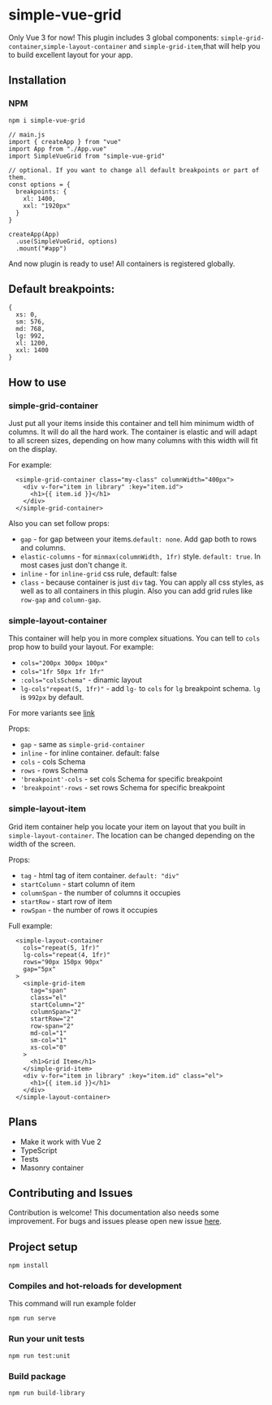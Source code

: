 # simple-vue-grid

Only Vue 3 for now!
This plugin includes 3 global components: `simple-grid-container`,`simple-layout-container` and `simple-grid-item`,that will help you to build excellent layout for your app.

## Installation

### NPM

```
npm i simple-vue-grid
```

```
// main.js
import { createApp } from "vue"
import App from "./App.vue"
import SimpleVueGrid from "simple-vue-grid"

// optional. If you want to change all default breakpoints or part of them.
const options = {
  breakpoints: {
    xl: 1400,
    xxl: "1920px"
  }
}

createApp(App)
  .use(SimpleVueGrid, options)
  .mount("#app")
```

And now plugin is ready to use! All containers is registered globally.

## Default breakpoints:

```
{
  xs: 0,
  sm: 576,
  md: 768,
  lg: 992,
  xl: 1200,
  xxl: 1400
}
```

## How to use

### simple-grid-container

Just put all your items inside this container and tell him minimum width of columns. It will do all the hard work. The container is elastic and will adapt to all screen sizes, depending on how many columns with this width will fit on the display.

For example:

```
  <simple-grid-container class="my-class" columnWidth="400px">
    <div v-for="item in library" :key="item.id">
      <h1>{{ item.id }}</h1>
    </div>
  </simple-grid-container>
```

Also you can set follow props:

- `gap` - for gap between your items.`default: none`. Add gap both to rows and columns.
- `elastic-columns` - for `minmax(columnWidth, 1fr)` style. `default: true`. In most cases just don't change it.
- `inline` - for `inline-grid` css rule, default: false
- `class` - because container is just `div` tag. You can apply all css styles, as well as to all containers in this plugin. Also you can add grid rules like `row-gap` and `column-gap`.

### simple-layout-container

This container will help you in more complex situations. You can tell to `cols` prop how to build your layout. For example:

- `cols="200px 300px 100px"`
- `cols="1fr 50px 1fr 1fr"`
- `:cols="colsSchema"` - dinamic layout
- `lg-cols"repeat(5, 1fr)"` - add `lg-` to `cols` for `lg` breakpoint schema. `lg` is `992px` by default.

For more variants see [link](https://css-tricks.com/snippets/css/complete-guide-grid/#grid-template-columnsgrid-template-rows)

Props:

- `gap` - same as `simple-grid-container`
- `inline` - for inline container. default: false
- `cols` - cols Schema
- `rows` - rows Schema
- `'breakpoint'-cols` - set cols Schema for specific breakpoint
- `'breakpoint'-rows` - set rows Schema for specific breakpoint

### simple-layout-item

Grid item container help you locate your item on layout that you built in `simple-layout-container`. The location can be changed depending on the width of the screen.

Props:

- `tag` - html tag of item container. `default: "div"`
- `startColumn` - start column of item
- `columnSpan` - the number of columns it occupies
- `startRow` - start row of item
- `rowSpan` - the number of rows it occupies

Full example:

```
  <simple-layout-container
    cols="repeat(5, 1fr)"
    lg-cols="repeat(4, 1fr)"
    rows="90px 150px 90px"
    gap="5px"
  >
    <simple-grid-item
      tag="span"
      class="el"
      startColumn="2"
      columnSpan="2"
      startRow="2"
      row-span="2"
      md-col="1"
      sm-col="1"
      xs-col="0"
    >
      <h1>Grid Item</h1>
    </simple-grid-item>
    <div v-for="item in library" :key="item.id" class="el">
      <h1>{{ item.id }}</h1>
    </div>
  </simple-layout-container>
```

## Plans

- Make it work with Vue 2
- TypeScript
- Tests
- Masonry container

## Contributing and Issues

Contribution is welcome! This documentation also needs some improvement. For bugs and issues please open new issue [here](https://github.com/harmyderoman/simple-vue-grid/issues).

## Project setup

```
npm install
```

### Compiles and hot-reloads for development

This command will run example folder

```
npm run serve
```

### Run your unit tests

```
npm run test:unit
```

### Build package

```
npm run build-library
```
